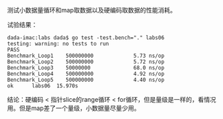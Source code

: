 测试小数据量循环和map取数据以及硬编码取数据的性能消耗。

试验结果：

    dada-imac:labs dada$ go test -test.bench="." labs06
    testing: warning: no tests to run
    PASS
    Benchmark_Loop1    500000000             5.73 ns/op
    Benchmark_Loop2    500000000             5.72 ns/op
    Benchmark_Loop3    50000000              68.0 ns/op
    Benchmark_Loop4    500000000             4.92 ns/op
    Benchmark_Loop5    500000000             4.40 ns/op
    ok  	labs06	15.970s    

结论：硬编码 < 指针slice的range循环 < for循环，但是量级是一样的，看情况用。但是map差了一个量级，小数据量尽量少用。
